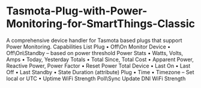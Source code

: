 # Tasmota-Plug-with-Power-Monitoring-for-SmartThings-Classic
A comprehensive device handler for Tasmota based plugs that support Power Monitoring.
Capabilities List
Plug 
•	Off\On
Monitor Device
•	Off\On\Standby – based on power threshold
Power Stats
•	Watts, Volts, Amps
•	Today, Yesterday Totals
•	Total Since, Total Cost
•	Apparent Power, Reactive Power, Power Factor
•	Reset Power Total
Device
•	Last On
•	Last Off
•	Last Standby
•	State Duration (attribute)
Plug
•	Time
•	Timezone – Set local or UTC
•	Uptime
WiFi Strength
Poll\Sync
Update DNI
WiFi Strength


